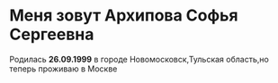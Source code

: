 Меня зовут Архипова Софья Сергеевна
=======================
Родилась **26.09.1999** в городе Новомосковск,Тульская область,но теперь проживаю в Москве 
